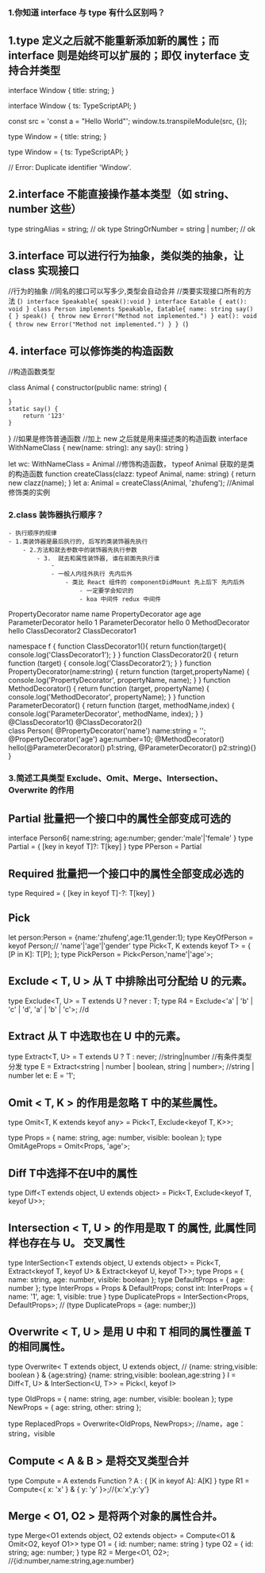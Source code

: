 ### 1.你知道 interface 与 type 有什么区别吗？

## 1.type 定义之后就不能重新添加新的属性；而 interface 则是始终可以扩展的；即仅 inyterface 支持合并类型

interface Window {
    title: string;
}

interface Window {
    ts: TypeScriptAPI;
}

const src = 'const a = "Hello World"';
window.ts.transpileModule(src, {});

type Window = {
    title: string;
}

type Window = {
    ts: TypeScriptAPI;
}

// Error: Duplicate identifier 'Window'.

## 2.interface 不能直接操作基本类型（如 string、number 这些）

type stringAlias = string; // ok
type StringOrNumber = string | number; // ok

## 3.interface 可以进行行为抽象，类似类的抽象，让 class 实现接口

//行为的抽象
//同名的接口可以写多少,类型会自动合并
//类要实现接口所有的方法
(`)
interface Speakable{
speak():void
}
interface Eatable {
eat(): void
}
class Person implements Speakable, Eatable{
name: string
say() {
}
speak() {
throw new Error("Method not implemented.")
}
eat(): void {
throw new Error("Method not implemented.")
}
}
(`)

## 4. interface 可以修饰类的构造函数

//构造函数类型

class Animal {
    constructor(public name: string) {

    }
    static say() {
        return '123'
    }

}
//如果是修饰普通函数
//加上 new 之后就是用来描述类的构造函数
interface WithNameClass {
    new(name: string): any
    say(): string
}

let wc: WithNameClass = Animal //修饰构造函数， typeof Animal 获取的是类的构造函数
function createClass(clazz: typeof Animal, name: string) {
    return new clazz(name);
}
let a: Animal = createClass(Animal, 'zhufeng'); //Animal 修饰类的实例

### 2.class 装饰器执行顺序？

    - 执行顺序的规律
    - 1.类装饰器是最后执行的, 后写的类装饰器先执行
        - 2.方法和就去参数中的装饰器先执行参数
            - 3.  就去和属性装饰器, 谁在前面先执行谁
                -
                - 一般人内往外执行 先内后外
                    - 类比 React 组件的 componentDidMount 先上后下 先内后外
                        - 一定要学会知识的
                        - koa 中间件 redux 中间件
  PropertyDecorator name name
  PropertyDecorator age age
  ParameterDecorator hello 1
  ParameterDecorator hello 0
  MethodDecorator hello
  ClassDecorator2
  ClassDecorator1

 
namespace f {
    function ClassDecorator1(){
        return function(target){
        console.log('ClassDecorator1');
    }
}
function ClassDecorator2() {
        return function (target) {
        console.log('ClassDecorator2');
    }
}
function PropertyDecorator(name:string) {
        return function (target,propertyName) {
        console.log('PropertyDecorator', propertyName, name);
    }
}
function MethodDecorator() {
        return function (target, propertyName) {
        console.log('MethodDecorator', propertyName);
    }
}
function ParameterDecorator() {
        return function (target, methodName,index) {
        console.log('ParameterDecorator', methodName, index);
    }
}
@ClassDecorator1()
@ClassDecorator2()  
 class Person{
    @PropertyDecorator('name')
    name:string = '';
    @PropertyDecorator('age')
    age:number=10;
    @MethodDecorator()
    hello(@ParameterDecorator() p1:string, @ParameterDecorator() p2:string){}
}



### 3.简述工具类型 Exclude、Omit、Merge、Intersection、Overwrite 的作用

## Partial 批量把一个接口中的属性全部变成可选的


interface Person6{
    name:string;
    age:number;
    gender:'male'|'female'
}
type Partial<T> = {
    [key in keyof T]?: T[key]
}
type PPerson = Partial<Person6>

## Required 批量把一个接口中的属性全部变成必选的

type Required<T> = {
    [key in keyof T]-?: T[key]
}

## Pick


let person:Person = {name:'zhufeng',age:11,gender:1};
type KeyOfPerson = keyof Person;// 'name'|'age'|'gender'
type Pick<T, K extends keyof T> = {
[P in K]: T[P];
};
type PickPerson = Pick<Person,'name'|'age'>;




## Exclude < T, U > 从 T 中排除出可分配给 U 的元素。

type Exclude<T, U> = T extends U ? never : T;
type R4 = Exclude<'a' | 'b' | 'c' | 'd', 'a' | 'b' | 'c'>; //d

## Extract 从 T 中选取也在 U 中的元素。

type Extract<T, U> = T extends U ? T : never;
//string|number
//有条件类型分发
type E = Extract<string | number | boolean, string | number>; //string | number
let e: E = '1';

## Omit < T, K > 的作用是忽略 T 中的某些属性。

type Omit<T, K extends keyof any> = Pick<T, Exclude<keyof T, K>>;

type Props = { name: string, age: number, visible: boolean };
type OmitAgeProps = Omit<Props, 'age'>;

## Diff T中选择不在U中的属性

type Diff<T extends object, U extends object> = Pick<T, Exclude<keyof T, keyof U>>;

## Intersection < T, U > 的作用是取 T 的属性, 此属性同样也存在与 U。 交叉属性

type InterSection<T extends object, U extends object> = Pick<T, Extract<keyof T, keyof U> & Extract<keyof U, keyof T>>;
type Props = { name: string, age: number, visible: boolean };
type DefaultProps = { age: number };
type InterProps = Props & DefaultProps;
const int: InterProps = { name: '1', age: 1, visible: true }
type DuplicateProps = InterSection<Props, DefaultProps>;
// (type DuplicateProps = {age: number;})

## Overwrite < T, U > 是用 U 中和 T 相同的属性覆盖 T 的相同属性。

type Overwrite<
    T extends object,
    U extends object,
    // {name: string,visible: boolean } & {age:string} {name: string,visible: boolean,age:string }
    I = Diff<T, U> & InterSection<U, T>> = Pick<I, keyof I>

type OldProps = { name: string, age: number, visible: boolean };
type NewProps = { age: string, other: string };

type ReplacedProps = Overwrite<OldProps, NewProps>; //name，age：string，visible

## Compute < A & B > 是将交叉类型合并

type Compute<A extends any> = A extends Function ? A : { [K in keyof A]: A[K] }
type R1 = Compute<{ x: 'x' } & { y: 'y' }>;//{x:'x',y:'y'}

## Merge < O1, O2 > 是将两个对象的属性合并。

type Merge<O1 extends object, O2 extends object> = Compute<O1 & Omit<O2, keyof O1>>
type O1 = {
    id: number;
    name: string
}
type O2 = {
    id: string;
    age: number;
}
type R2 = Merge<O1, O2>; //{id:number,name:string,age:number}
